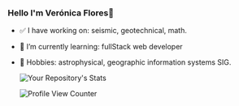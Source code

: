 ### Hello I'm Verónica Flores👋

- ✅ I have working on:
      seismic,
      geotechnical, 
      math. 
      
- 🌱 I’m currently learning: 
      fullStack web developer
      
- 🏓 Hobbies:
      astrophysical,
      geographic information systems SIG.
      
     ![Your Repository's Stats](https://github-readme-stats.vercel.app/api/top-langs/?username=veflo13&theme=blue-green&langs_count=10) 
     
     ![Profile View Counter](https://komarev.com/ghpvc/?username=veflo13)
      
  


<!--
**veflo13/veflo13** is a ✨ _special_ ✨ repository because its `README.md` (this file) appears on your GitHub profile.

Here are some ideas to get you started:

- 🔭 I’m currently working on ...
- 🌱 I’m currently learning ...
- 👯 I’m looking to collaborate on ...
- 🤔 I’m looking for help with ...
- 💬 Ask me about ...
- 📫 How to reach me: ...
- 😄 Pronouns: ...
- ⚡ Fun fact: ...
-->
